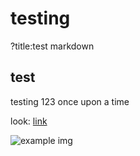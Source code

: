 # testing

?title:test markdown

## test

testing
123
once upon a time

look: [link](https://example.com)

![example img](https://github.com/wmartinmimi.png)

